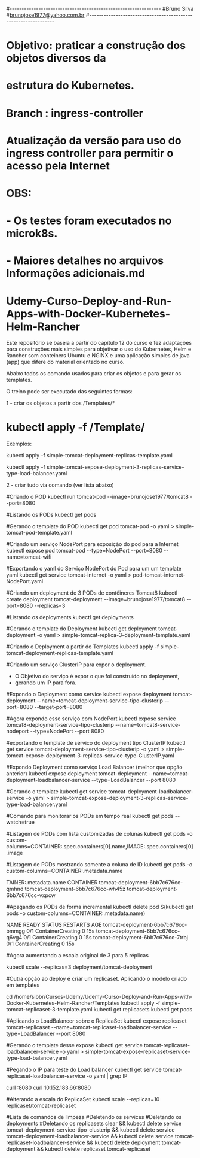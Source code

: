 #---------------------------------------------------------------
#Bruno Silva
#brunojose1977@yahoo.com.br
#---------------------------------------------------------------
# Objetivo: praticar a construção dos objetos diversos da
# estrutura do Kubernetes.
#
# Branch : ingress-controller
# Atualização da versão para uso do ingress controller para permitir o acesso pela Internet
#
# OBS:
#      - Os testes foram executados no microk8s.
#      - Maiores detalhes no arquivos Informações adicionais.md
#
#
# Udemy-Curso-Deploy-and-Run-Apps-with-Docker-Kubernetes-Helm-Rancher

Este repositório se baseia a partir do capítulo 12 do curso e fez adaptações para construções mais simples para objetivar o uso do Kubernetes, Helm e Rancher som conteiners Ubuntu e NGINX e uma aplicação simples de java (app) que difere do material orientado no curso.

Abaixo todos os comando usados para criar os objetos e para gerar os templates.

O treino pode ser executado das seguintes formas:

1 - criar os objetos a partir dos /Templates/*
  # kubectl apply -f /Template/<nome-template>

Exemplos:

kubectl apply -f simple-tomcat-deployment-replicas-template.yaml

kubectl apply -f simple-tomcat-expose-deployment-3-replicas-service-type-load-balancer.yaml

2 - criar tudo via comando (ver lista abaixo)



#Criando o POD
kubectl run tomcat-pod --image=brunojose1977/tomcat8 --port=8080

#Listando os PODs
kubectl get pods

#Gerando o template do POD
kubectl get pod tomcat-pod -o yaml > simple-tomcat-pod-template.yaml

#Criando um serviço NodePort para exposição do pod para a Internet
kubectl expose pod tomcat-pod --type=NodePort --port=8080 --name=tomcat-wifi

#Exportando o yaml do Serviço NodePort do Pod para um um template yaml
kubectl get service tomcat-internet -o yaml > pod-tomcat-internet-NodePort.yaml


#Criando um deployment de 3 PODs de contêineres Tomcat8
kubectl create deployment tomcat-deployment --image=brunojose1977/tomcat8 --port=8080 --replicas=3

#Listando os deployments
kubectl get deployments

#Gerando o template do Deployment
kubectl get deployment tomcat-deployment -o yaml > simple-tomcat-replica-3-deployment-template.yaml

#Criando o Deployment a partir do Templates
kubectl apply -f simple-tomcat-deployment-replicas-template.yaml

#Criando um serviço ClusterIP para expor o deployment.
* O Objetivo do serviço é expor o que foi construído no deployment,  
* gerando um IP para fora.

#Expondo o Deployment como service
kubectl expose deployment tomcat-deployment --name=tomcat-deployment-service-tipo-clusterip --port=8080 --target-port=8080

#Agora expondo esse serviço com NodePort
kubectl expose service tomcat8-deployment-service-tipo-clusterip --name=tomcat8-service-nodeport --type=NodePort --port 8080


#exportando o template de servico do deployment tipo ClusterIP
kubectl get service tomcat-deployment-service-tipo-clusterip -o yaml > simple-tomcat-expose-deployment-3-replicas-service-type-ClusterIP.yaml

#Expondo Deployment como serviço Load Balancer (melhor que opção anterior)
kubectl expose deployment tomcat-deployment --name=tomcat-deployment-loadbalancer-service --type=LoadBalancer --port 8080

#Gerando o template
kubectl get service tomcat-deployment-loadbalancer-service -o yaml > simple-tomcat-expose-deployment-3-replicas-service-type-load-balancer.yaml

#Comando para monitorar os PODs em tempo real
kubectl get pods --watch=true

#Listagem de PODs com lista customizadas de colunas
kubectl get pods -o custom-columns=CONTAINER:.spec.containers[0].name,IMAGE:.spec.containers[0].image

#Listagem de PODs mostrando somente a coluna de ID
kubectl get pods -o custom-columns=CONTAINER:.metadata.name

TAINER:.metadata.name
CONTAINER
tomcat-deployment-6bb7c676cc-qmhnd
tomcat-deployment-6bb7c676cc-wh45z
tomcat-deployment-6bb7c676cc-vxpcw

#Apagando os PODs de forma incremental
kubectl delete pod $(kubectl get pods -o custom-columns=CONTAINER:.metadata.name)

NAME                                  READY   STATUS              RESTARTS   AGE
tomcat-deployment-6bb7c676cc-bmmgg   0/1     ContainerCreating   0          15s
tomcat-deployment-6bb7c676cc-q6vg4   0/1     ContainerCreating   0          15s
tomcat-deployment-6bb7c676cc-7trbj   0/1     ContainerCreating   0          15s


#Agora aumentando a escala original de 3 para 5 réplicas

kubectl scale --replicas=3 deployment/tomcat-deployment

#Outra opção ao deploy é criar um replicaset. Aplicando o modelo criado em tempĺates

cd /home/sibbr/Cursos-Udemy/Udemy-Curso-Deploy-and-Run-Apps-with-Docker-Kubernetes-Helm-Rancher/Templates
kubectl apply -f simple-tomcat-replicaset-3-template.yaml
kubectl get replicasets
kubectl get pods

#Aplicando o LoadBalancer sobre o ReplicaSet
kubectl expose replicaset tomcat-replicaset --name=tomcat-replicaset-loadbalancer-service --type=LoadBalancer --port 8080

#Gerando o template desse expose
kubectl get service tomcat-replicaset-loadbalancer-service -o yaml > simple-tomcat-expose-replicaset-service-type-load-balancer.yaml

#Pegando o IP para teste do Load balancer
kubectl get service tomcat-replicaset-loadbalancer-service -o yaml | grep IP

curl <IP>:8080
curl 10.152.183.66:8080

#Alterando a escala do ReplicaSet
kubectl scale --replicas=10 replicaset/tomcat-replicaset

#Lista de comandos de limpeza
#Deletendo os services
#Deletando os deployments
#Deletando os replicasets
clear && kubectl delete service tomcat-deployment-service-tipo-clusterip && kubectl delete service tomcat-deployment-loadbalancer-service && kubectl delete service tomcat-replicaset-loadbalancer-service && kubectl delete deployment tomcat-deployment && kubectl delete replicaset tomcat-replicaset
